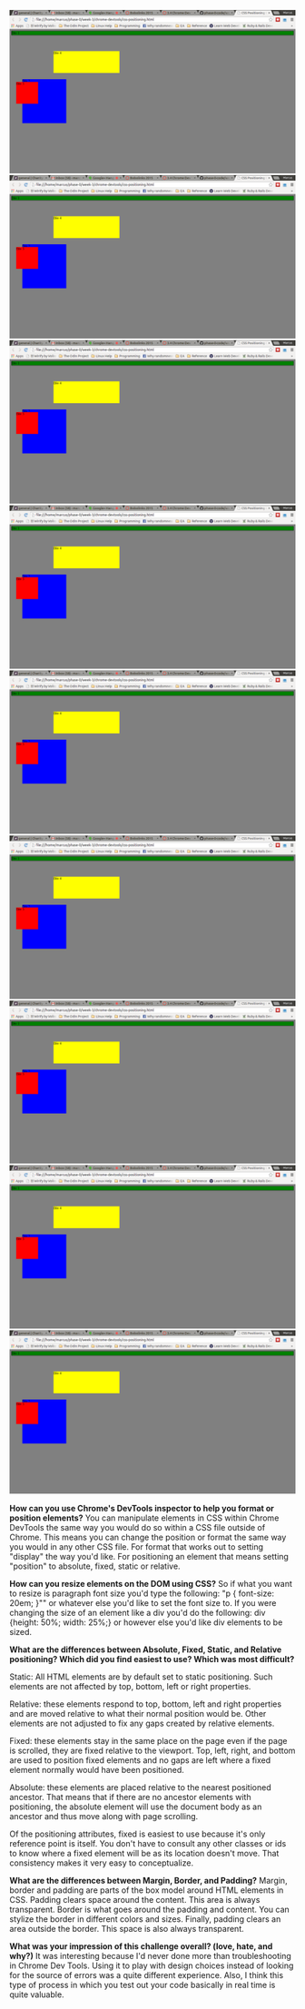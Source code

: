 ![Release 3.1](imgs/3-4_dev-tools-1.png "Release 3.1")
![Release 3.2](imgs/3-4_dev-tools-1.png "Release 3.2")
![Release 3.3](imgs/3-4_dev-tools-1.png "Release 3.3")
![Release 3.4](imgs/3-4_dev-tools-1.png "Release 3.4")
![Release 3.5](imgs/3-4_dev-tools-1.png "Release 3.5")
![Release 3.6](imgs/3-4_dev-tools-1.png "Release 3.6")
![Release 3.7](imgs/3-4_dev-tools-1.png "Release 3.7")
![Release 3.8](imgs/3-4_dev-tools-1.png "Release 3.8")
![Release 3.9](imgs/3-4_dev-tools-1.png "Release 3.9")

**How can you use Chrome's DevTools inspector to help you format or position elements?**
You can manipulate elements in CSS within Chrome DevTools the same way
you would do so within a CSS file outside of Chrome. This means you can
change the position or format the same way you would in any other CSS
file. For format that works out to setting "display" the way you'd like.
For positioning an element that means setting "position" to absolute,
fixed, static or relative.

**How can you resize elements on the DOM using CSS?**
So if what you want to resize is paragraph font size you'd type the
following: "p { font-size: 20em; }"" or whatever else you'd like to set
the font size to. If you were changing the size of an element like a div
you'd do the following: div {height: 50%; width: 25%;} or however else
you'd like div elements to be sized.


**What are the differences between Absolute, Fixed, Static, and Relative positioning? Which did you find easiest to use? Which was most difficult?**

Static: All HTML elements are by default set to static positioning. Such
elements are not affected by top, bottom, left or right properties.

Relative: these elements respond to top, bottom, left and right properties
and are moved relative to what their normal position would be. Other
elements are not adjusted to fix any gaps created by relative elements.

Fixed: these elements stay in the same place on the page even if the
page is scrolled, they are fixed relative to the viewport. Top, left,
right, and bottom are used to position fixed elements and no gaps are left
where a fixed element normally would have been positioned.

Absolute: these elements are placed relative to the nearest positioned ancestor. That means that if there are no ancestor elements with
positioning, the absolute element will use the document body as an
ancestor and thus move along with page scrolling.

Of the positioning attributes, fixed is easiest to use because it's only
reference point is itself. You don't have to consult any other classes or
ids to know where a fixed element will be as its location doesn't move.
That consistency makes it very easy to conceptualize.


**What are the differences between Margin, Border, and Padding?**
Margin, border and padding are parts of the box model around HTML elements
in CSS. Padding clears space around the content. This area is always
transparent. Border is what goes around the padding and content. You can
stylize the border in different colors and sizes. Finally, padding clears
an area outside the border. This space is also always transparent.

**What was your impression of this challenge overall? (love, hate, and why?)**
It was interesting because I'd never done more than troubleshooting in
Chrome Dev Tools. Using it to play with design choices instead of looking
for the source of errors was a quite different experience. Also, I think
this type of process in which you test out your code basically in real
time is quite valuable.